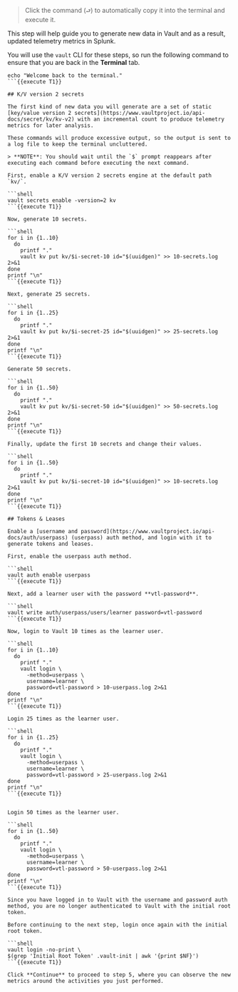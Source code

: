 > Click the command (`⮐`) to automatically copy it into the terminal and execute it.

This step will help guide you to generate new data in Vault and as a result, updated telemetry metrics in Splunk.

You will use the `vault` CLI for these steps, so run the following command to ensure that you are back in the **Terminal** tab.

```shell
echo "Welcome back to the terminal."
```{{execute T1}}

## K/V version 2 secrets

The first kind of new data you will generate are a set of static [key/value version 2 secrets](https://www.vaultproject.io/api-docs/secret/kv/kv-v2) with an incremental count to produce telemetry metrics for later analysis.

These commands will produce excessive output, so the output is sent to a log file to keep the terminal uncluttered.

> **NOTE**: You should wait until the `$` prompt reappears after executing each command before executing the next command.

First, enable a K/V version 2 secrets engine at the default path `kv/`.

```shell
vault secrets enable -version=2 kv
```{{execute T1}}

Now, generate 10 secrets.

```shell
for i in {1..10}
  do
    printf "."
    vault kv put kv/$i-secret-10 id="$(uuidgen)" >> 10-secrets.log 2>&1
done
printf "\n"
```{{execute T1}}

Next, generate 25 secrets.

```shell
for i in {1..25}
  do
    printf "."
    vault kv put kv/$i-secret-25 id="$(uuidgen)" >> 25-secrets.log 2>&1
done
printf "\n"
```{{execute T1}}

Generate 50 secrets.

```shell
for i in {1..50}
  do
    printf "."
    vault kv put kv/$i-secret-50 id="$(uuidgen)" >> 50-secrets.log 2>&1
done
printf "\n"
```{{execute T1}}

Finally, update the first 10 secrets and change their values.

```shell
for i in {1..50}
  do
    printf "."
    vault kv put kv/$i-secret-10 id="$(uuidgen)" >> 10-secrets.log 2>&1
done
printf "\n"
```{{execute T1}}

## Tokens & Leases

Enable a [username and password](https://www.vaultproject.io/api-docs/auth/userpass) (userpass) auth method, and login with it to generate tokens and leases.

First, enable the userpass auth method.

```shell
vault auth enable userpass
```{{execute T1}}

Next, add a learner user with the password **vtl-password**.

```shell
vault write auth/userpass/users/learner password=vtl-password
```{{execute T1}}

Now, login to Vault 10 times as the learner user.

```shell
for i in {1..10}
  do
    printf "."
    vault login \
      -method=userpass \
      username=learner \
      password=vtl-password > 10-userpass.log 2>&1
done
printf "\n"
```{{execute T1}}

Login 25 times as the learner user.

```shell
for i in {1..25}
  do
    printf "."
    vault login \
      -method=userpass \
      username=learner \
      password=vtl-password > 25-userpass.log 2>&1
done
printf "\n"
```{{execute T1}}


Login 50 times as the learner user.

```shell
for i in {1..50}
  do
    printf "."
    vault login \
      -method=userpass \
      username=learner \
      password=vtl-password > 50-userpass.log 2>&1
done
printf "\n"
```{{execute T1}}

Since you have logged in to Vault with the username and password auth method, you are no longer authenticated to Vault with the initial root token.

Before continuing to the next step, login once again with the initial root token.

```shell
vault login -no-print \
$(grep 'Initial Root Token' .vault-init | awk '{print $NF}')
```{{execute T1}}

Click **Continue** to proceed to step 5, where you can observe the new metrics around the activities you just performed.
